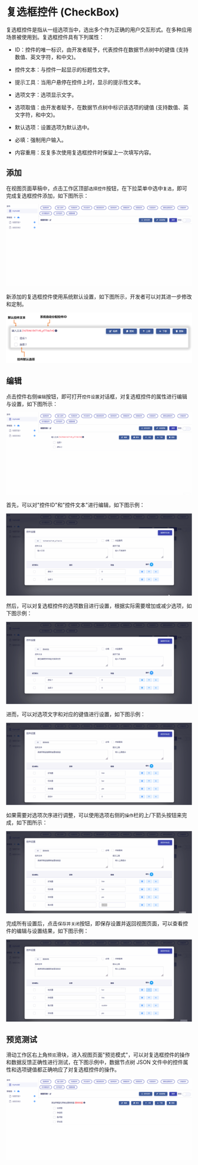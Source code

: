 # 复选框控件 (CheckBox)

复选框控件是指从一组选项当中，选出多个作为正确的用户交互形式。在多种应用场景被使用到。复选框控件具有下列属性：

* ID：控件的唯一标识，由开发者赋予，代表控件在数据节点树中的键值 (支持数值、英文字符，和中文)。

* 控件文本：与控件一起显示的标题性文字。

* 提示工具：当用户悬停在控件上时，显示的提示性文本。

* 选项文字：选项显示文字。

* 选项取值：由开发者赋予，在数据节点树中标识该选项的键值 (支持数值、英文字符，和中文)。

* 默认选项：设置选项为默认选中。

* 必填：强制用户输入。

* 内容重用：反复多次使用复选框控件时保留上一次填写内容。

## 添加

在视图页面草稿中，点击工作区顶部`选择控件`按钮，在下拉菜单中选中`复选`，即可完成复选框控件添加，如下图所示：

![Matrix.OS](../../../../../media/os/tools/modelview/addmultiplechoice.gif "添加复选框控件")

新添加的复选框控件使用系统默认设置，如下图所示，开发者可以对其进一步修改和定制。

![Matrix.OS](../../../../../media/os/tools/modelview/addmultiplechoice.png "复选框控件默认设置")

## 编辑

点击控件右侧`编辑`按钮，即可打开`控件设置`对话框，对复选框控件的属性进行编辑与设置，如下图所示：

![Matrix.OS](../../../../../media/os/tools/modelview/editmultiplechoice1.gif "编辑复选框控件 - 打开控件设置对话框")

首先，可以对"控件ID"和"控件文本"进行编辑，如下图示例：

![Matrix.OS](../../../../../media/os/tools/modelview/editmultiplechoice2.gif "编辑复选框控件 - 控件ID与文本编辑")

然后，可以对复选框控件的选项数目进行设置，根据实际需要增加或减少选项，如下图示例：

![Matrix.OS](../../../../../media/os/tools/modelview/editmultiplechoice3.gif "编辑复选框控件 - 设置选项数目")

进而，可以对选项文字和对应的键值进行设置，如下图示例：

![Matrix.OS](../../../../../media/os/tools/modelview/editmultiplechoice4.gif "编辑复选框控件 - 设置选项文字和键值")

如果需要对选项次序进行调整，可以使用选项右侧的`操作`栏的上/下箭头按钮来完成，如下图所示：

![Matrix.OS](../../../../../media/os/tools/modelview/editmultiplechoice5.gif "编辑复选框控件 - 调整选项次序")

完成所有设置后，点击`保存并关闭`按钮，即保存设置并返回视图页面，可以查看控件的编辑与设置结果，如下图示例：

![Matrix.OS](../../../../../media/os/tools/modelview/editmultiplechoice6.gif "编辑复选框控件 - 保存控件设置")

## 预览测试

滑动工作区右上角`预览`滑块，进入视图页面"预览模式"，可以对复选框控件的操作和数据反馈正确性进行测试，在下图示例中，数据节点树 JSON 文件中的控件属性和选项键值都正确响应了对复选框控件的操作。

![Matrix.OS](../../../../../media/os/tools/modelview/testmultiplechoice.gif "测试复选框控件")